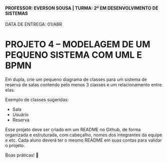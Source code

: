 #### PROFESSOR: EVERSON SOUSA | TURMA: 2º EM DESENVOLVIMENTO DE SISTEMAS

DATA DE ENTREGA: 01/ABR
# PROJETO 4 – MODELAGEM DE UM PEQUENO SISTEMA COM UML E BPMN

Em dupla, crie um pequeno diagrama de classes para um sistema de reserva de salas contendo pelo menos 3 classes e um relacionamento entre elas.

Exemplo de classes sugeridas:

- Sala
- Usuário
- Reserva

Esse projeto deve ser criado em um README no Github, de forma organizada e estruturada, com cabeçalho, nomes dos integrantes da equipe e etc. Cada aluno deverá ter o mesmo README em suas contas para validar o projeto.

Boas práticas! :call_me_hand: